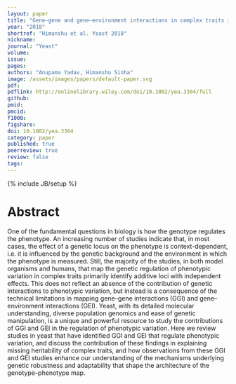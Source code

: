 ```yaml
---
layout: paper
title: "Gene–gene and gene–environment interactions in complex traits in yeast"
year: "2018"
shortref: "Himanshu et al. Yeast 2018"
nickname: 
journal: "Yeast"
volume: 
issue: 
pages: 
authors: "Anupama Yadav, Himanshu Sinha"
image: /assets/images/papers/default-paper.svg
pdf: 
pdflink: http://onlinelibrary.wiley.com/doi/10.1002/yea.3304/full 
github:
pmid: 
pmcid: 
f1000: 
figshare: 
doi: 10.1002/yea.3304
category: paper
published: true
peerreview: true
review: false
tags: 
---
```

{% include JB/setup %}

# Abstract 

One of the fundamental questions in biology is how the genotype regulates the phenotype. An increasing number of studies indicate that, in most cases, the effect of a genetic locus on the phenotype is context-dependent, i.e. it is influenced by the genetic background and the environment in which the phenotype is measured. Still, the majority of the studies, in both model organisms and humans, that map the genetic regulation of phenotypic variation in complex traits primarily identify additive loci with independent effects. This does not reflect an absence of the contribution of genetic interactions to phenotypic variation, but instead is a consequence of the technical limitations in mapping gene–gene interactions (GGI) and gene–environment interactions (GEI). Yeast, with its detailed molecular understanding, diverse population genomics and ease of genetic manipulation, is a unique and powerful resource to study the contributions of GGI and GEI in the regulation of phenotypic variation. Here we review studies in yeast that have identified GGI and GEI that regulate phenotypic variation, and discuss the contribution of these findings in explaining missing heritability of complex traits, and how observations from these GGI and GEI studies enhance our understanding of the mechanisms underlying genetic robustness and adaptability that shape the architecture of the genotype–phenotype map.
